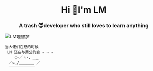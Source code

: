 <h1 align="center"> Hi 👋I'm LM</h1>

<h3 align="center">A trash 😈developer who still loves to learn anything</h3>


![LM理智梦](https://images.unsplash.com/photo-1685990678290-954dc7d5b16c?ixlib=rb-4.0.3&ixid=M3wxMjA3fDB8MHxwaG90by1wYWdlfHx8fGVufDB8fHx8fA%3D%3D&auto=format&fit=crop&w=2440&q=80)

 ```
 当大佬们在卷的时候
  LM 还在与周公约会 ~ ~ ~                      
　　 ⊂⌒／ヽ-、＿_
　／⊂_/＿＿＿＿ ／
　￣￣￣￣￣￣￣
 ```

